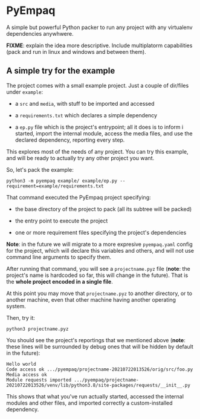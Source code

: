 # PyEmpaq

A simple but powerful Python packer to run any project with any virtualenv dependencies anywhwere.

**FIXME**: explain the idea more descriptive. Include multiplatorm capabilities (pack and run in linux and windows and between them).


## A simple try for the example

The project comes with a small example project. Just a couple of dir/files under `example`:

- a `src` and `media`, with stuff to be imported and accessed

- a `requirements.txt` which declares a simple dependency

- a `ep.py` file which is the project's entrypoint; all it does is to inform i started, import the internal module, access the media files, and use the declared dependency, reporting every step.

This explores most of the needs of any project. You can try this example, and will be ready to actually try any other project you want.

So, let's pack the example:

    python3 -m pyempaq example/ example/ep.py --requirement=example/requirements.txt

That command executed the PyEmpaq project specifying:

- the base directory of the project to pack (all its subtree will be packed)

- the entry point to execute the project

- one or more requirement files specifying the project's dependencies

**Note**: in the future we will migrate to a more expresive `pyempaq.yaml` config for the project, which will declare this variables and others, and will not use command line arguments to specify them.

After running that command, you will see a `projectname.pyz` file (**note**: the project's name is hardcoded so far, this will change in the future). That is the **whole project encoded in a single file**.

At this point you may move that `projectname.pyz` to another directory, or to another machine, even that other machine having another operating system.

Then, try it:

    python3 projectname.pyz

You should see the project's reportings that we mentioned above (**note**: these lines will be surrounded by debug ones that will be hidden by default in the future):

    Hello world
    Code access ok .../pyempaq/projectname-20210722013526/orig/src/foo.py
    Media access ok
    Module requests imported .../pyempaq/projectname-20210722013526/venv/lib/python3.8/site-packages/requests/__init__.py

This shows that what you've run actually started, accessed the internal modules and other files, and imported correctly a custom-installed dependency.
